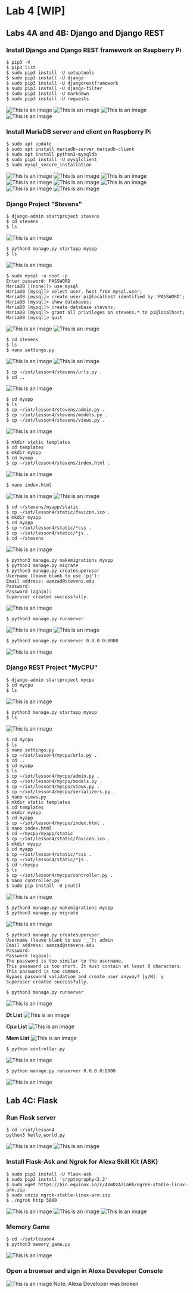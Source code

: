 # Lab 4 [WIP]
## Labs 4A and 4B: Django and Django REST

### Install Django and Django REST framework on Raspberry Pi
```ssh
$ pip3 -V
$ pip3 list
$ sudo pip3 install -U setuptools
$ sudo pip3 install -U django
$ sudo pip3 install -U djangorestframework
$ sudo pip3 install -U django-filter
$ sudo pip3 install -U markdown
$ sudo pip3 install -U requests
```
![This is an image](https://github.com/Arif12467/Design-6-AIA/blob/651ee6043b2a7871bf19cec2da4a24fef0f8ce3d/Lab%204/Photos/pip3_-V-list.png)
![This is an image](https://github.com/Arif12467/Design-6-AIA/blob/651ee6043b2a7871bf19cec2da4a24fef0f8ce3d/Lab%204/Photos/pip3_-V-list_continued.png)
![This is an image](https://github.com/Arif12467/Design-6-AIA/blob/651ee6043b2a7871bf19cec2da4a24fef0f8ce3d/Lab%204/Photos/sudo_pip3_-U_setuptools-django-filter.png)
![This is an image](https://github.com/Arif12467/Design-6-AIA/blob/47ae546ceabbf7e9b8fda34f5d4026d87dab7f46/Lab%204/Photos/sudo_pip3_install_-U_markdown-requests.png)


### Install MariaDB server and client on Raspberry Pi
```ssh
$ sudo apt update
$ sudo apt install mariadb-server mariadb-client
$ sudo apt install python3-mysqldb
$ sudo pip3 install -U mysqlclient
$ sudo mysql_secure_installation
```
![This is an image](https://github.com/Arif12467/Design-6-AIA/blob/d842a7165293857541e7c7fb859840987d431f01/Lab%204/Photos/sudo_apt_update.png)
![This is an image](https://github.com/Arif12467/Design-6-AIA/blob/cb1d7a86950e0f5a27f128888d5405a0a1e9af08/Lab%204/Photos/sudo_apt_install_mariadb-server_mariadb-client.png)
![This is an image](https://github.com/Arif12467/Design-6-AIA/blob/cb1d7a86950e0f5a27f128888d5405a0a1e9af08/Lab%204/Photos/sudo_apt_install_mariadb-server_mariadb-client-1.png)
![This is an image](https://github.com/Arif12467/Design-6-AIA/blob/cb1d7a86950e0f5a27f128888d5405a0a1e9af08/Lab%204/Photos/sudo_apt_install_mariadb-server_mariadb-client-2.png)
![This is an image](https://github.com/Arif12467/Design-6-AIA/blob/b5a66b2989805dad38a2f8f24e49f358d0f9c814/Lab%204/Photos/sudo_apt_install_python3-mysqldb.png)
![This is an image](https://github.com/Arif12467/Design-6-AIA/blob/82ccccf333503f61607f45b93d344554ce15e27d/Lab%204/Photos/sudo_pip3_install_-U_mysqlclient.png)
![This is an image](https://github.com/Arif12467/Design-6-AIA/blob/82ccccf333503f61607f45b93d344554ce15e27d/Lab%204/Photos/sudo_mysql_secure_installation.png)
![This is an image](https://github.com/Arif12467/Design-6-AIA/blob/82ccccf333503f61607f45b93d344554ce15e27d/Lab%204/Photos/sudo_mysql_secure_installation-2.png)


### Django Project "Stevens"
```ssh
$ django-admin startproject stevens
$ cd stevens
$ ls
```
![This is an image](https://github.com/Arif12467/Design-6-AIA/blob/d3d2e8bea70164a56152c9e280e9b1c485ae0c1e/Lab%204/Photos/django-admin-ls.png)


```ssh
$ python3 manage.py startapp myapp
$ ls
```
![This is an image](https://github.com/Arif12467/Design-6-AIA/blob/269a51cbe71a742c65db173e0a1919af3039cad6/Lab%204/Photos/python3_managepy_startapp.png)


```ssh
$ sudo mysql -u root -p
Enter password: PASSWORD
MariaDB [(none)]> use mysql
MariaDB [mysql]> select user, host from mysql.user;
MariaDB [mysql]> create user pi@localhost identified by 'PASSWORD';
MariaDB [mysql]> show databases;
MariaDB [mysql]> create database stevens;
MariaDB [mysql]> grant all privileges on stevens.* to pi@localhost;
MariaDB [mysql]> quit
```
![This is an image](https://github.com/Arif12467/Design-6-AIA/blob/269a51cbe71a742c65db173e0a1919af3039cad6/Lab%204/Photos/sudo_mysql_-u_root_-p-create_user.png)
![This is an image](https://github.com/Arif12467/Design-6-AIA/blob/269a51cbe71a742c65db173e0a1919af3039cad6/Lab%204/Photos/sudo_mysql_-u_root_-p.png)


```ssh
$ cd stevens
$ ls
$ nano settings.py
```
![This is an image](https://github.com/Arif12467/Design-6-AIA/blob/269a51cbe71a742c65db173e0a1919af3039cad6/Lab%204/Photos/settingspy-nano.png)
![This is an image](https://github.com/Arif12467/Design-6-AIA/blob/269a51cbe71a742c65db173e0a1919af3039cad6/Lab%204/Photos/settingspy.png)


```ssh
$ cp ~/iot/lesson4/stevens/urls.py .
$ cd ..
```
![This is an image](https://github.com/Arif12467/Design-6-AIA/blob/21bde8b1b3512f228bf45373f2471c03110de6e4/Lab%204/Photos/copy%20urls.py.png)


```ssh
$ cd myapp
$ ls
$ cp ~/iot/lesson4/stevens/admin.py .
$ cp ~/iot/lesson4/stevens/models.py .
$ cp ~/iot/lesson4/stevens/views.py .
```
![This is an image](https://github.com/Arif12467/Design-6-AIA/blob/21bde8b1b3512f228bf45373f2471c03110de6e4/Lab%204/Photos/copy%20adminpy.png)


```ssh
$ mkdir static templates
$ cd templates
$ mkdir myapp
$ cd myapp
$ cp ~/iot/lesson4/stevens/index.html .
```
![This is an image](https://github.com/Arif12467/Design-6-AIA/blob/21bde8b1b3512f228bf45373f2471c03110de6e4/Lab%204/Photos/copy_indexhtml.png)


```ssh
$ nano index.html
```
![This is an image](https://github.com/Arif12467/Design-6-AIA/blob/1587782f85f5ed5cf2028f5843b202167e814186/Lab%204/Photos/nano%20indexhtml.png)
![This is an image](https://github.com/Arif12467/Design-6-AIA/blob/1587782f85f5ed5cf2028f5843b202167e814186/Lab%204/Photos/API_key.png)


```ssh
$ cd ~/stevens/myapp/static
$ cp ~/iot/lesson4/static/favicon.ico .
$ mkdir myapp
$ cd myapp
$ cp ~/iot/lesson4/static/*css .
$ cp ~/iot/lesson4/static/*js .
$ cd ~/stevens
```
![This is an image](https://github.com/Arif12467/Design-6-AIA/blob/c4e3f80c905e25410d3f8847eb610db5eec73e8e/Lab%204/Photos/Copy_static_files.png)


```ssh
$ python3 manage.py makemigrations myapp
$ python3 manage.py migrate
$ python3 manage.py createsuperuser
Username (leave blank to use 'pi'):
Email address: aamzad@stevens.edu
Password: 
Password (again): 
Superuser created successfully.
```
![This is an image](https://github.com/Arif12467/Design-6-AIA/blob/c4e3f80c905e25410d3f8847eb610db5eec73e8e/Lab%204/Photos/python3_managpy_stevens.png)


```ssh
$ python3 manage.py runserver
```
![This is an image](https://github.com/Arif12467/Design-6-AIA/blob/c4e3f80c905e25410d3f8847eb610db5eec73e8e/Lab%204/Photos/python3_manage.py_runserver.png)
![This is an image](https://github.com/Arif12467/Design-6-AIA/blob/c4e3f80c905e25410d3f8847eb610db5eec73e8e/Lab%204/Photos/Running_server.png)


```ssh
$ python3 manage.py runserver 0.0.0.0:8000
```
![This is an image](https://github.com/Arif12467/Design-6-AIA/blob/c4e3f80c905e25410d3f8847eb610db5eec73e8e/Lab%204/Photos/1.png)


### Django REST Project "MyCPU"
```ssh
$ django-admin startproject mycpu
$ cd mycpu
$ ls
```
![This is an image](https://github.com/Arif12467/Design-6-AIA/blob/c784c653c60c4066b29d63a93ed1bc48f5f644a0/Lab%204/Photos/django-admin_startproject_mycpu.png)


```ssh
$ python3 manage.py startapp myapp
$ ls
```
![This is an image](https://github.com/Arif12467/Design-6-AIA/blob/c784c653c60c4066b29d63a93ed1bc48f5f644a0/Lab%204/Photos/start_a_django_app.png)


```ssh
$ cd mycpu
$ ls
$ nano settings.py
$ cp ~/iot/lesson4/mycpu/urls.py .
$ cd ..
$ cd myapp
$ ls
$ cp ~/iot/lesson4/mycpu/admin.py .
$ cp ~/iot/lesson4/mycpu/models.py .
$ cp ~/iot/lesson4/mycpu/views.py .
$ cp ~/iot/lesson4/mycpu/serializers.py .
$ nano views.py
$ mkdir static templates
$ cd templates
$ mkdir myapp
$ cd myapp
$ cp ~/iot/lesson4/mycpu/index.html .
$ nano index.html
$ cd ~/mycpu/myapp/static
$ cp ~/iot/lesson4/static/favicon.ico .
$ mkdir myapp
$ cd myapp
$ cp ~/iot/lesson4/static/*css .
$ cp ~/iot/lesson4/static/*js .
$ cd ~/mycpu
$ ls
$ cp ~/iot/lesson4/mycpu/controller.py .
$ nano controller.py
$ sudo pip install -U psutil
```
![This is an image](https://github.com/Arif12467/Design-6-AIA/blob/c784c653c60c4066b29d63a93ed1bc48f5f644a0/Lab%204/Photos/cd_mycpu-sudo_pip_install_-U_psutil.png)


```ssh
$ python3 manage.py makemigrations myapp
$ python3 manage.py migrate
```
![This is an image](https://github.com/Arif12467/Design-6-AIA/blob/026e0e8f587df76fbef72d034cb8ef8326d04223/Lab%204/Photos/python_managepy.png)


```ssh
$ python3 manage.py createsuperuser
Username (leave blank to use '_'): admin
Email address: aamzad@stevens.edu
Password: 
Password (again): 
The password is too similar to the username.
This password is too short. It must contain at least 8 characters.
This password is too common.
Bypass password validation and create user anyway? [y/N]: y
Superuser created successfully.

$ python3 manage.py runserver
```
![This is an image](https://github.com/Arif12467/Design-6-AIA/blob/026e0e8f587df76fbef72d034cb8ef8326d04223/Lab%204/Photos/python3-runserver.png)


**Dt List**
![This is an image](https://github.com/Arif12467/Design-6-AIA/blob/026e0e8f587df76fbef72d034cb8ef8326d04223/Lab%204/Photos/Dt_list.png)

**Cpu List**
![This is an image](https://github.com/Arif12467/Design-6-AIA/blob/026e0e8f587df76fbef72d034cb8ef8326d04223/Lab%204/Photos/Cpu_list.png)

**Mem List**
![This is an image](https://github.com/Arif12467/Design-6-AIA/blob/026e0e8f587df76fbef72d034cb8ef8326d04223/Lab%204/Photos/Mem_list.png)


```ssh
$ python controller.py
```
![This is an image](https://github.com/Arif12467/Design-6-AIA/blob/7a8363fc9dc25f51673dc9ee7749cf5fde3be7a6/Lab%204/Photos/running_server_mycpu.png)

```ssh
$ python manage.py runserver 0.0.0.0:8000
```
![This is an image](https://github.com/Arif12467/Design-6-AIA/blob/7a8363fc9dc25f51673dc9ee7749cf5fde3be7a6/Lab%204/Photos/2.png)


## Lab 4C: Flask

### Run Flask server 
```ssh
$ cd ~/iot/lesson4
python3 hello_world.py
```
![This is an image](https://github.com/Arif12467/Design-6-AIA/blob/317bba924c2cafd687e7bc682597e0a5b3d6f754/Lab%204/Photos/cd%20helloworld.png)
![This is an image](https://github.com/Arif12467/Design-6-AIA/blob/317bba924c2cafd687e7bc682597e0a5b3d6f754/Lab%204/Photos/Lab%204C%20-1.png)


### Install Flask-Ask and Ngrok for Alexa Skill Kit (ASK)
```ssh
$ sudo pip3 install -U flask-ask
$ sudo pip3 install 'cryptography<2.2'
$ sudo wget https://bin.equinox.io/c/4VmDzA7iaHb/ngrok-stable-linux-arm.zip
$ sudo unzip ngrok-stable-linux-arm.zip
$ ./ngrok http 5000
```
![This is an image]()
![This is an image]()
![This is an image]()


### Memory Game
```ssh
$ cd ~/iot/lesson4
$ python3 memory_game.py
```
![This is an image]()


### Open a browser and sign in Alexa Developer Console
![This is an image]()
Note: Alexa Developer was broken


